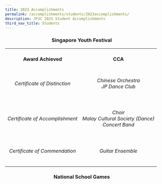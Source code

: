 ```yaml
---
title: 2023 Accomplishments
permalink: /accomplishments/students/2023accomplishments/
description: JPJC 2023 Student Accomplishments
third_nav_title: Students
---
```

<div align="justify">

<h3><center>Singapore Youth Festival</center></h3>

<table>
	<tbody><tr>
		<td><h4><center>Award Achieved</center></h4></td>
		<td><h4><center>CCA</center></h4></td></tr>
	<tr>
		<td><h6><center>Certificate of Distinction</center></h6></td>
		<td><h6><center>Chinese Orchestra<br>
			JP Dance Club</center></h6></td>
		</tr><tr>
			<td><h6><center>Certificate of Accomplishment</center></h6></td>
			<td><h6><center>Choir<br>
				Malay Cultural Society (Dance)<br>
				Concert Band</center></h6></td></tr>
	<tr>
		<td><h6><center>Certificate of Commendation</center></h6></td>
		<td><h6><center>Guitar Ensemble</center></h6></td></tr></tbody></table>
	
<h3><center>National School Games</center></h3></div>